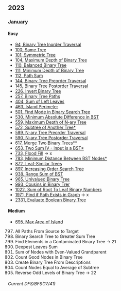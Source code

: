 ## 2023
### January
#### Easy
- [94, Binary Tree Inorder Traversal](https://sour-othnielia-55f.notion.site/94-Binary-Tree-Inorder-Traversal-e6ce6f7a9cea40ea8948d1581d2ca717)  
- [100, Same Tree](https://sour-othnielia-55f.notion.site/100-Same-Tree-72e17656c1df46639d234e781d090004)  
- [101, Symmetric Tree](https://sour-othnielia-55f.notion.site/101-Symmetric-Tree-e38288a81ff448acb2c9a5c719afb01e)  
- [104, Maximum Depth of Binary Tree](https://sour-othnielia-55f.notion.site/104-Maximum-Depth-of-Binary-Tree-fd0c5871f9954088bd6a3363581f3cc8)  
- [110, Balanced Binary Tree](https://sour-othnielia-55f.notion.site/111-Minimum-Depth-of-Binary-Tree-4f9ccc06088d4f0cbd6e857ce1141a56)  
- [111, Minimum Depth of Binary Tree](https://sour-othnielia-55f.notion.site/111-Minimum-Depth-of-Binary-Tree-4f9ccc06088d4f0cbd6e857ce1141a56)
- [112, Path Sum](https://sour-othnielia-55f.notion.site/112-Path-Sum-0dd38761265846cea2bc34fc4005a2e2)
- [144, Binary Tree Preorder Traversal](https://sour-othnielia-55f.notion.site/144-Binary-Tree-Preorder-Traversal-49fec507aba944fc85506d7e504817dd)  
- [145, Binary Tree Postorder Traversal](https://sour-othnielia-55f.notion.site/145-Binary-Tree-Postorder-Traversal-2364f973ebc24b1ba7c75870cc195606)
- [226, Invert Binary Tree](https://sour-othnielia-55f.notion.site/226-Invert-Binary-Tree-c23e6a71458a4a1abd4c90765f2d9650)
- [257, Binary Tree Paths](https://sour-othnielia-55f.notion.site/257-Binary-Tree-Paths-de89a8221ba04304a9cf6aa633dc81f2)  
- [404, Sum of Left Leaves](https://sour-othnielia-55f.notion.site/404-Sum-of-Left-Leaves-6cd6d97649654046935974c1631f9d80)  
- [463, Island Perimeter](https://sour-othnielia-55f.notion.site/463-Island-Perimeter-073cf0d6be3d4cf09eae58518b799d95)  
- [501, Find Mode in Binary Search Tree](https://sour-othnielia-55f.notion.site/501-Find-Mode-in-Binary-Search-Tree-0ea37e09ee72448bad8c4dfe02b28053)  
- [530, Minimum Absolute Difference in BST](https://sour-othnielia-55f.notion.site/530-Minimum-Absolute-Difference-in-BST-49b9d143ba584dcea691dc35279a1d18)  
- [559, Maximum Depth of N-ary Tree](https://sour-othnielia-55f.notion.site/559-Maximum-Depth-of-N-ary-Tree-2df5f28e11bf478697c3c78c6c9f61ee)  
- [572, Subtree of Another Tree*](https://sour-othnielia-55f.notion.site/572-Subtree-of-Another-Tree-d1893d44472a4e56b6a04828dc1aeb92)  
- [589, N-ary Tree Preorder Traversal](https://sour-othnielia-55f.notion.site/589-N-ary-Tree-Preorder-Traversal-42ffb92a9ae94cfca0ed9312aef52fb6)  
- [590, N-ary Tree Postorder Traversal](https://sour-othnielia-55f.notion.site/590-N-ary-Tree-Postorder-Traversal-098248f81b7f480aad1ad7dffc05f14c)   
- [617, Merge Two Binary Trees**](https://sour-othnielia-55f.notion.site/617-Merge-Two-Binary-Trees-0c3b712b2f924c7f89524d6ba4be967c)  
- [653, Two Sum IV - Input is a BST*](https://sour-othnielia-55f.notion.site/653-Two-Sum-IV-Input-is-a-BST-8363076aef3e433dbd60d3e6aba1f595)  
- [733, Flood Fill]() -> x  
- [783, Minimum Distance Between BST Nodes*](https://sour-othnielia-55f.notion.site/783-Minimum-Distance-Between-BST-Nodes-840df9e525f246bd97d908b70bbc7fc8)
- [872, Leaf-Similar Trees](https://sour-othnielia-55f.notion.site/872-Leaf-Similar-Trees-4f4ad9da862c4f52b1a60342a56236f2)  
- [897, Increasing Order Search Tree](https://sour-othnielia-55f.notion.site/897-Increasing-Order-Search-Tree-6ec4d210c3284bd38575b2eb79568214)  
- [938, Range Sum of BST](https://sour-othnielia-55f.notion.site/938-Range-Sum-of-BST-43946825baf344ca84a494b7b7d7f64a)  
- [965, Univalued Binary Tree]()  
- [993, Cousins in Binary Trer]()  
- [1022, Sum of Root To Leaf Binary Numbers](https://sour-othnielia-55f.notion.site/1022-Sum-of-Root-To-Leaf-Binary-Numbers-1911bb4f429747ffb39a4a57e3f3136e)  
- [1971, Find if Path Exists in Graph]() -> x  
- [2331, Evaluate Boolean Binary Tree](https://sour-othnielia-55f.notion.site/2331-Evaluate-Boolean-Binary-Tree-d08ad6d1f49a4dbc9d8e5a104ea04101)  

#### Medium
- [695. Max Area of Island](https://sour-othnielia-55f.notion.site/695-Max-Area-of-Island-9c3af0b80fc94fd3a57680ce6375e105)  
797. All Paths From Source to Target  
1038. Binary Search Tree to Greater Sum Tree  
1261. Find Elements in a Contaminated Binary Tree  -> 21  
1302. Deepest Leaves Sum  
1315. Sum of Nodes with Even-Valued Grandparent  
1448. Count Good Nodes in Binary Tree    
2196. Create Binary Tree From Descriptions  
2265. Count Nodes Equal to Average of Subtree   
2415. Reverse Odd Levels of Binary Tree -> 22

###### Current DFS/BFS(17/41)
